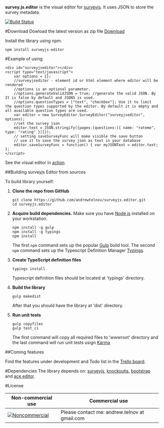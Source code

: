 **survey.js.editor** is the visual editor for [surveyjs](https://github.com/andrewtelnov/surveyjs). It uses JSON to store the survey metadata.

[![Build Status](https://travis-ci.org/andrewtelnov/surveyjs.editor.svg?branch=master)](https://travis-ci.org/andrewtelnov/surveyjs.editor)

#Download
Dowload the latest version as zip file [Download](http://surveyjs.org/downloads/surveyjs.editor.zip)

Install the library using npm.
```
npm install surveyjs-editor
```

#Example of using
```
<div id="surveyjseditor"></div>
<script type="text/javascript">
	var options = {};
	//surveyjseditor - element id or html element where editor will be rendered
	//options is an optional parameter.
	//options.generateValidJSON = true; //generate the valid JSON. By It is false by default and JSON5 is used.
	//options.questionTypes = ["text", "checkbox"]; Use it to limit the question types supported by the editor. By default it is empty and all available question types are used.
	var editor = new SurveyEditor.SurveyEditor("surveyjseditor", options);
	//set the survey json
	editor.text = JSON.stringify({pages:[questions:[{ name: "rateme", type: "rating" }]]});
	// setting saveSurveyFunc will make visible the save button
	// use it to save the survey json as text in your database
	editor.saveSurveyFunc = function() { var myJSONText = editor.text; };
</script>
```
See the visual editor in [action](http://surveyjs.org/builder/).

##Building surveyjs Editor from sources

To build library yourself:

 1. **Clone the repo from GitHub**  
	```
	git clone https://github.com/andrewtelnov/surveyjs.editor.git
	cd surveyjs.editor
	```

 2. **Acquire build dependencies.** Make sure you have [Node.js](http://nodejs.org/) installed on your workstation. 
	```
	npm install -g gulp
	npm install -g typings
	npm install
	```
	The first `npm` command sets up the popular [Gulp](http://gulpjs.com/) build tool. 
	The second `npm` command sets up the Typescript Definition Manager [Typings](https://github.com/typings/typings). 

 3. **Create TypeScript definition files**
	```
	typings install
	```
	Typescript definition files should be located at 'typings' directory.

 4. **Build the library**
	```
	gulp makedist
	```
	After that you should have the library at 'dist' directory.

 5. **Run unit tests**
	```
	gulp copyfiles
	gulp test_ci
	```
	The first command will copy all required files to 'wwwroot' directory and the last command will run unit tests usign [Karma](https://karma-runner.github.io/0.13/index.html)


##Coming features

Find the features under development and Todo list in the [Trello board](https://trello.com/b/lAwhTw3H/surveyjs-project).

#Dependencies
 The library depends on: [surveyjs](http://surveyjs.org), [knockoutjs](http://knockoutjs.com), [bootstrap](http://getbootstrap.com) and [ace editor](https://ace.c9.io/).

#License

|Non-commercial use   | Commercial use   |
|------|------|
|[![Noncommercial](https://licensebuttons.net/l/by-nc/3.0/88x31.png)](http://creativecommons.org/licenses/by-nc/3.0/legalcode) | Please contact me: andrew.telnov at gmail.com  |